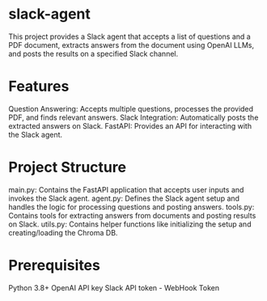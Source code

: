 # slack-agent

This project provides a Slack agent that accepts a list of questions and a PDF document, extracts answers from the document using OpenAI LLMs, and posts the results on a specified Slack channel.

# Features
Question Answering: Accepts multiple questions, processes the provided PDF, and finds relevant answers.
Slack Integration: Automatically posts the extracted answers on Slack.
FastAPI: Provides an API for interacting with the Slack agent.

# Project Structure
main.py: Contains the FastAPI application that accepts user inputs and invokes the Slack agent.
agent.py: Defines the Slack agent setup and handles the logic for processing questions and posting answers.
tools.py: Contains tools for extracting answers from documents and posting results on Slack.
utils.py: Contains helper functions like initializing the setup and creating/loading the Chroma DB.

# Prerequisites
Python 3.8+
OpenAI API key
Slack API token - WebHook Token
